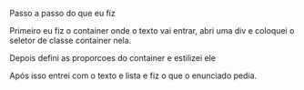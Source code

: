 Passo a passo do que eu fiz

Primeiro eu fiz o container onde o texto vai entrar, abri uma div e coloquei o seletor de classe container nela.

Depois defini as proporcoes do container e estilizei ele

Após isso entrei com o texto e lista e fiz o que o enunciado pedia.